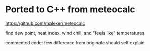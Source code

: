 # Ported to C++ from meteocalc
https://github.com/malexer/meteocalc

find dew point, heat index, wind chill, and "feels like" temperatures

commented code: few difference from originale should self explain